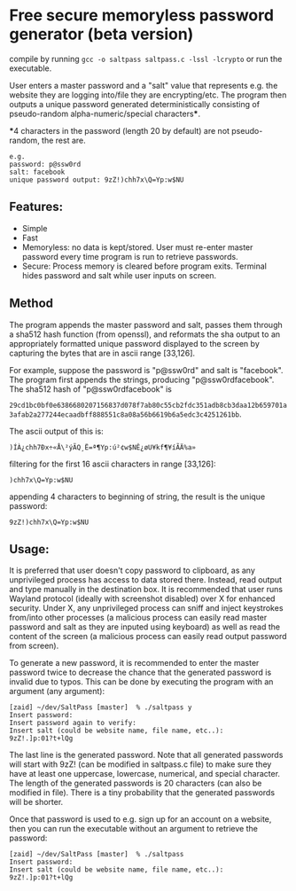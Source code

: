 # Free secure memoryless password generator (beta version)

compile by running ```gcc -o saltpass saltpass.c -lssl -lcrypto``` or run the executable.

User enters a master password and a "salt" value that represents e.g. the website they are logging into/file they are encrypting/etc. The program then outputs a unique password generated deterministically consisting of pseudo-random alpha-numeric/special characters<b>*</b>. 

<b>*</b>4 characters in the password (length 20 by default) are not pseudo-random, the rest are. 

```
e.g.
password: p@ssw0rd
salt: facebook
unique password output: 9zZ!)chh7x\Q=Yp:w$NU
```

## Features:
- Simple
- Fast
- Memoryless: no data is kept/stored. User must re-enter master password every time program is run to retrieve passwords.
- Secure: Process memory is cleared before program exits. Terminal hides password and salt while user inputs on screen. 


## Method 
The program appends the master password and salt, passes them through a sha512 hash function (from openssl), and reformats the sha output to an appropriately formatted unique password displayed to the screen by capturing the bytes that are in ascii range [33,126]. 

For example, suppose the password is "p@ssw0rd" and salt is "facebook". The program first appends the strings, producing "p@ssw0rdfacebook". The sha512 hash of "p@ssw0rdfacebook" is

```29cd1bc0bf0e6386680207156837d078f7ab80c55cb2fdc351adb8cb3daa12b659701a3afab2a277244ecaadbff888551c8a08a56b6619b6a5edc3c4251261bb```.

The ascii output of this  is:

```)ÍÀ¿chh7Ðx÷«Å\²ýÃQ­¸Ë=ª¶Yp:ú²¢w$NÊ­¿øU¥kf¶¥íÃÄ%a»```

filtering for the first 16 ascii characters in range [33,126]:

```)chh7x\Q=Yp:w$NU```

appending 4 characters to beginning of string, the result is the unique password:

```9zZ!)chh7x\Q=Yp:w$NU```

## Usage:
It is preferred that user doesn't copy password to clipboard, as any unprivileged process has access to data stored there. Instead, read output and type manually in the destination box. It is recommended that user runs Wayland protocol (ideally with screenshot disabled) over X for enhanced security. Under X, any unprivileged process can sniff and inject keystrokes from/into other processes (a malicious process can easily read master password and salt as they are inputed using keyboard) as well as read the content of the screen (a malicious process can easily read output password from screen).

To generate a new password, it is recommended to enter the master password twice to decrease the chance that the generated password is invalid due to typos. This can be done by executing the program with an argument (any argument):
```
[zaid] ~/dev/SaltPass [master]  % ./saltpass y
Insert password:
Insert password again to verify:
Insert salt (could be website name, file name, etc..):
9zZ!.]p:01?t+lQg
```
The last line is the generated password. Note that all generated passwords will start with 9zZ! (can be modified in saltpass.c file) to make sure they have at least one uppercase, lowercase, numerical, and special character. The length of the generated passwords is 20 characters (can also be modified in file). There is a tiny probability that the generated passwords will be shorter.

Once that password is used to e.g. sign up for an account on a website, then you can run the executable without an argument to retrieve the password:
```
[zaid] ~/dev/SaltPass [master]  % ./saltpass 
Insert password:
Insert salt (could be website name, file name, etc..):
9zZ!.]p:01?t+lQg
```

